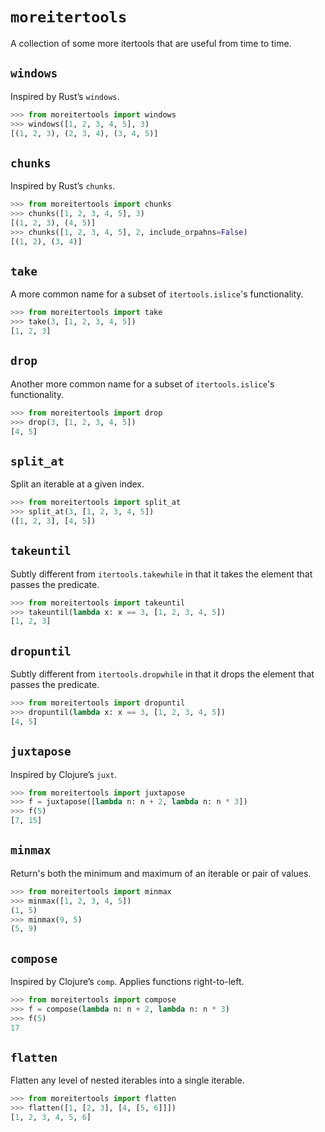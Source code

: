 # `moreitertools`

A collection of some more itertools that are useful from time to time.

## `windows`

Inspired by Rust’s `windows`.

```python
>>> from moreitertools import windows
>>> windows([1, 2, 3, 4, 5], 3)
[(1, 2, 3), (2, 3, 4), (3, 4, 5)]
```

## `chunks`

Inspired by Rust’s `chunks`.

```python
>>> from moreitertools import chunks
>>> chunks([1, 2, 3, 4, 5], 3)
[(1, 2, 3), (4, 5)]
>>> chunks([1, 2, 3, 4, 5], 2, include_orpahns=False)
[(1, 2), (3, 4)]
```

## `take`

A more common name for a subset of `itertools.islice`'s functionality.

```python
>>> from moreitertools import take
>>> take(3, [1, 2, 3, 4, 5])
[1, 2, 3]
```

## `drop`

Another more common name for a subset of `itertools.islice`'s functionality.

```python
>>> from moreitertools import drop
>>> drop(3, [1, 2, 3, 4, 5])
[4, 5]
```

## `split_at`

Split an iterable at a given index.

```python
>>> from moreitertools import split_at
>>> split_at(3, [1, 2, 3, 4, 5])
([1, 2, 3], [4, 5])
```

## `takeuntil`

Subtly different from `itertools.takewhile` in that it takes the element that passes the predicate.

```python
>>> from moreitertools import takeuntil
>>> takeuntil(lambda x: x == 3, [1, 2, 3, 4, 5])
[1, 2, 3]
```

## `dropuntil`

Subtly different from `itertools.dropwhile` in that it drops the element that passes the predicate.

```python
>>> from moreitertools import dropuntil
>>> dropuntil(lambda x: x == 3, [1, 2, 3, 4, 5])
[4, 5]
```

## `juxtapose`

Inspired by Clojure’s `juxt`.

```python
>>> from moreitertools import juxtapose
>>> f = juxtapose([lambda n: n + 2, lambda n: n * 3])
>>> f(5)
[7, 15]
```

## `minmax`

Return's both the minimum and maximum of an iterable or pair of values.

```python
>>> from moreitertools import minmax
>>> minmax([1, 2, 3, 4, 5])
(1, 5)
>>> minmax(9, 5)
(5, 9)
```

## `compose`

Inspired by Clojure’s `comp`. Applies functions right-to-left.

```python
>>> from moreitertools import compose
>>> f = compose(lambda n: n + 2, lambda n: n * 3)
>>> f(5)
17
```

## `flatten`

Flatten any level of nested iterables into a single iterable.

```python
>>> from moreitertools import flatten
>>> flatten([1, [2, 3], [4, [5, 6]]])
[1, 2, 3, 4, 5, 6]
```